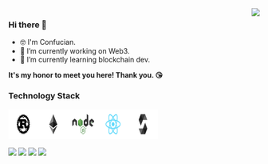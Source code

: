 <img align="right" src="https://github-readme-stats.vercel.app/api?username=Confucian-e&count_private=true&show_icons=true&theme=tokyonight" />

### Hi there 👋

<!--
**Confucian-e/Confucian-e** is a ✨ _special_ ✨ repository because its `README.md` (this file) appears on your GitHub profile.

Here are some ideas to get you started:

- 🔭 I’m currently working on ...
- 🌱 I’m currently learning ...
- 👯 I’m looking to collaborate on ...
- 🤔 I’m looking for help with ...
- 💬 Ask me about ...
- 📫 How to reach me: ...
- 😄 Pronouns: ...
- ⚡ Fun fact: ...
-->

- 🤓 I'm Confucian.
- 🔭 I’m currently working on Web3.
- 🌱 I’m currently learning blockchain dev. 

**It's my honor to meet you here! Thank you. 😘**

### Technology Stack

<img height="60" width="60" src="./logo/Rust_(programming_language)-Logo.wine.svg"><img height="60" width="60" src="./logo/Ethereum-Logo.wine.svg"><img height="60" width="60" src="./logo/Node.js-Logo.wine.svg"><img height="60" width="60" src="./logo/React_(web_framework)-Logo.wine.svg"><img height="60" width="60" src="./logo/Solidity-Logo.wine.svg">

![](http://github-profile-summary-cards.vercel.app/api/cards/profile-details?username=Confucian-e&theme=material_palenight)
![](http://github-profile-summary-cards.vercel.app/api/cards/repos-per-language?username=Confucian-e&theme=material_palenight)
![](https://github-profile-summary-cards.vercel.app/api/cards/stats?username=Confucian-e&theme=material_palenight)
![](https://github-profile-summary-cards.vercel.app/api/cards/productive-time?username=Confucian-e&theme=material_palenight&utcOffset=8)
